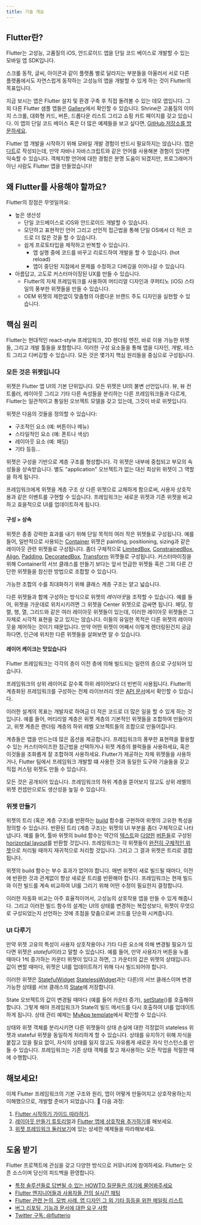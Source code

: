 ```yaml
---
title: 기술 개요
---
```


## Flutter란?

Flutter는 고성능, 고품질의 iOS, 안드로이드 앱을 단일 코드 베이스로 개발할 수 있는 모바일 앱 SDK입니다.

스크롤 동작, 글씨, 아이콘과 같이 플랫폼 별로 달라지는 부분들을 아울러서 서로 다른 플랫폼에서도 자연스럽게 동작하는 고성능의 앱을 개발할 수 있게 하는 것이 Flutter의 목표입니다.

<object type="image/svg+xml" data="/images/whatisflutter/hero-shrine.svg" style="width: 100%; height: 100%;"></object>

지금 보시는 앱은 Flutter 설치 및 환경 구축 후 직접 돌려볼 수 있는 데모 앱입니다. 
그 외 다른 Flutter 샘플 앱들은 [Gallery]({{site.github}}/flutter/flutter/tree/master/examples/flutter_gallery/lib/demo)에서 확인할 수 있습니다.
Shrine은 고품질의 이미지 스크롤, 대화형 카드, 버튼, 드롭다운 리스트 그리고 쇼핑 카트 페이지를 갖고 있습니다. 
이 앱의 단일 코드 베이스 혹은 더 많은 예제들을 보고 싶다면, [GitHub 저장소를 방문하세요]({{site.github}}/flutter/flutter/tree/master/examples).

Flutter 앱 개발을 시작하기 위해 모바일 개발 경험이 반드시 필요하지는 않습니다. 앱은 [다트]({{site.dart-site}})로 작성되는데, 만약 자바나 자바스크립트와 같은 언어를 사용해본 경험이 있다면 익숙할 수 있습니다. 객체지향 언어에 대한 경험은 분명 도움이 되겠지만, 프로그래머가 아닌 사람도 Flutter 앱을 만들었습니다!

## 왜 Flutter를 사용해야 할까요?

Flutter의 장점은 무엇일까요:

*   높은 생산성
    *   단일 코드베이스로 iOS와 안드로이드 개발할 수 있습니다.
    *   모던하고 표현적인 언어 그리고 선언적 접근법을 통해 단일 OS에서 더 적은 코드로 더 많은 것을 할 수 있습니다.
    *   쉽게 프로토타입을 제작하고 반복할 수 있습니다.
        *   앱 실행 중에 코드를 바꾸고 리로드하여 개발을 할 수 있습니다. (hot reload)
        *   앱이 중단된 지점에서 문제를 수정하고 디버깅을 이어나갈 수 있습니다.
*   아름답고, 고도로 커스터마이징된 UX를 만들 수 있습니다.
    *   Flutter의 자체 프레임워크를 사용하여 머티리얼 디자인과 쿠퍼티노 (iOS) 스타일의 풍부한 위젯들을 만들 수 있습니다.
    *   OEM 위젯의 제한없이 맞춤형의 아름다운 브랜드 주도 디자인을 실현할 수 있습니다.

## 핵심 원리

Flutter는 현대적인 react-style 프레임워크, 2D 렌더링 엔진, 바로 이용 가능한 위젯들, 그리고 개발 툴들을 포함합니다. 이러한 구성 요소들을 통해 앱을 디자인, 개발, 테스트 그리고 디버깅할 수 있습니다. 모든 것은 몇가지 핵심 원리들을 중심으로 구성됩니다.

### 모든 것은 위젯입니다

위젯은 Flutter 앱 UI의 기본 단위입니다. 모든 위젯은 UI의 불변 선언입니다. 
뷰, 뷰 컨트롤러, 레이아웃 그리고 기타 다른 속성들을 분리하는 다른 프레임워크들과 
다르게, Flutter는 일관적이고 통일된 오브젝트 모델을 갖고 있는데, 그것이 바로 위젯입니다.

위젯은 다음의 것들을 정의할 수 있습니다:

*   구조적인 요소 (예: 버튼이나 메뉴)
*   스타일적인 요소 (예: 폰트나 색상)
*   레이아웃 요소 (예: 패딩)
*   기타 등등...

위젯은 구성을 기반으로 계층 구조를 형성합니다. 각 위젯은 내부에 중첩되고 부모의 
속성들을 상속받습니다. 별도 "application" 오브젝트가 없는 대신 최상위 위젯이 
그 역할을 하게 됩니다.

프레임워크에게 위젯을 계층 구조 상 다른 위젯으로 교체하게 함으로써, 사용자 상호작용과 
같은 이벤트를 구현할 수 있습니다. 프레임워크는 새로운 위젯과 기존 위젯을 비교하고 
효을적으로 UI를 업데이트하게 됩니다.

#### 구성 > 상속

위젯은 종종 강력한 효과를 내기 위해 단일 목적의 여러 작은 위젯들로 구성됩니다. 예를 들어, 
일반적으로 사용되는 
[Container]({{site.github}}/flutter/flutter/blob/master/packages/flutter/lib/src/widgets/container.dart) 위젯은 painting, positioning, sizing과 같은 레이아웃 관련 위젯들로 구성됩니다. 
좀더 구체적으로 [LimitedBox]({{site.api}}/flutter/widgets/LimitedBox-class.html),
[ConstrainedBox]({{site.api}}/flutter/widgets/ConstrainedBox-class.html),
[Align]({{site.api}}/flutter/widgets/Align-class.html),
[Padding]({{site.api}}/flutter/widgets/Padding-class.html),
[DecoratedBox]({{site.api}}/flutter/widgets/DecoratedBox-class.html),
[Transform]({{site.api}}/flutter/widgets/Transform-class.html) 
위젯들로 구성됩니다. 커스터마이징을 위해 Container의 서브 클래스를 만들기 보다는 앞서 
언급한 위젯들 혹은 그외 다른 간단한 위젯들을 참신한 방법으로 조합할 수 있습니다.

가능한 조합의 수를 최대화하기 위해 클래스 계층 구조는 얕고 넓습니다.

<object type="image/svg+xml" data="/images/whatisflutter/diagram-widgetclass.svg" style="width: 100%; height: 100%;"></object>

다른 위젯들과 함께 구성하는 방식으로 위젯의 *레이아웃*을 조작할 수 있습니다. 
예를 들어, 위젯을 가운데로 위치시키려면 그 위젯을 Center 위젯으로 감싸면 됩니다. 
패딩, 정렬, 행, 열, 그리드와 같은 여러 레이아웃 위젯들이 있는데, 이러한 
레이아웃 위젯들은 그 자체로 시각적 표현을 갖고 있지는 않습니다. 이들의 유일한 
목적은 다른 위젯의 레이아웃을 제어하는 것이기 때문입니다. 만약 어떤 위젯이 
어째서 이렇게 렌더링된건지 궁금하다면, 인근에 위치한 다른 위젯들을 살펴보면 알 수 있습니다.

#### 레이어 케이크는 맛있습니다

Flutter 프레임워크는 각각의 층이 이전 층에 의해 빌드되는 일련의 층으로 구성되어 있습니다.

<object type="image/svg+xml" data="/images/whatisflutter/diagram-layercake.svg" style="width: 85%; height: 85%"></object>

프레임워크의 상위 레이어로 갈수록 하위 레이어보다 더 빈번히 사용됩니다. Flutter의 계층화된 프레임워크를 구성하는 전체 라이브러리 셋은 [API 문서]({{site.api}})에서 확인할 수 있습니다.

이러한 설계의 목표는 개발자로 하여금 더 적은 코드로 더 많은 일을 할 수 있게 하는 것입니다. 예를 들어, 머티리얼 계층은 위젯 계층의 기본적인 위젯들을 조합하여 만들어지고, 위젯 계층은 랜더링 계층의 하위 레벨 오브젝트들의 조합으로 만들어집니다.

계층들은 앱을 만드는데 많은 옵션을 제공합니다. 프레임워크의 풍부한 표현력을 활용할 수 있는 커스터마이즈한 접근법을 선택하거나 위젯 계층의 블럭들을 사용하세요, 혹은 이것들을 조화롭게 잘 조합하여 사용하세요. Flutter가 제공하는 자체 위젯들을 사용하거나, Flutter 팀에서 프레임워크 개발할 떄 사용한 것과 동일한 도구와 기술들을 갖고 직접 커스텀 위젯도 만들 수 있습니다.

모든 것은 공개되어 있습니다. 프레임워크의 하위 계층을 뜯어보지 않고도 상위 레벨의 위젯 컨셉만으로도 생산성을 높일 수 있습니다.

### 위젯 만들기

위젯의 트리 (혹은 계층 구조)를 반환하는 [build]({{site.api}}/flutter/widgets/StatelessWidget/build.html) 함수를 구현하여 위젯의 고유한 특성을 정의할 수 있습니다. 반환된 트리 (계층 구조)는 위젯의 UI 부분을 좀더 구체적으로 나타냅니다. 예를 들어, 툴바 위젯의 build 함수는 약간의 [텍스트]({{site.api}}/flutter/widgets/Text-class.html)와 [다양한]({{site.api}}/flutter/material/IconButton-class.html)
[버튼들]({{site.api}}/flutter/material/PopupMenuButton-class.html)로 구성된 [horizontal layout]({{site.api}}/flutter/widgets/Row-class.html)를 반환할 것입니다. 프레임워크는 각 위젯들이 [완전히 구체적인 위젯]({{site.api}}/flutter/widgets/RenderObjectWidget-class.html)으로 처리될 때까지 재귀적으로 처리할 것입니다. 그리고 그 결과 위젯은 트리로 결합됩니다.

위젯의 build 함수는 부수 효과가 없어야 합니다. 매번 위젯이 새로 빌드될 때마다, 이전에 반환한 것과 관계없이 항상 새로운 트리를 반환해야 합니다. 프레임워크는 현재 빌드와 이전 빌드를 계속 비교하여 UI를 그리기 위해 어떤 수정이 필요한지 결정합니다.

이러한 자동화 비교는 아주 효율적이어서, 고성능의 상호작용 앱을 만들 수 있게 해줍니다. 그리고 이러한 빌드 함수의 설계는 UI의 상태를 변경하는 복잡성보다, 위젯이 무엇으로 구성되었는지 선언하는 것에 초점을 맞춤으로써 코드를 단순화 시켜줍니다.

### UI 다루기

만약 위젯 고유의 특성이 사용자 상호작용이나 기타 다른 요소에 의해 변경될 필요가 있다면 위젯은 *stateful*이라고 말할 수 있습니다. 예를 들어, 만약 사용자가 버튼을 누를 때마다 1씩 증가하는 카운터 위젯이 있다고 하면, 그 카운터의 값은 위젯의 상태입니다. 값이 변할 때마다, 위젯은 UI를 업데이트하기 위해 다시 빌드되어야 합니다.

이러한 위젯은 [StatefulWidget]({{site.api}}/flutter/widgets/StatefulWidget-class.html)
[StatelessWidget]({{site.api}}/flutter/widgets/StatelessWidget-class.html)과는 다른)의 서브 클래스이며 변경 가능한 상태를 서브 클래스의 [State]({{site.api}}/flutter/widgets/State-class.html)에 저장합니다.

<object type="image/svg+xml" data="/images/whatisflutter/diagram-state.svg" style="width: 85%; height: 85%"></object>

State 오브젝트의 값이 변경될 때마다 (예를 들어 카운터 증가), [setState]({{site.api}}/flutter/widgets/State/setState.html)()를 호출해야 합니다. 그렇게 해야 프레임워크가 State의 빌드 메서드를 다시 호출하여 UI를 업데이트하게 됩니다. 상태 관리 예제는 [MyApp
template]({{site.github}}/flutter/flutter/blob/master/packages/flutter_tools/templates/app/lib/main.dart.tmpl)에서 확인할 수 있습니다.

상태와 위젯 객체를 분리시키면 다른 위젯들이 상태 손실에 대한 걱정없이 stateless 위젯과 stateful 위젯을 동일하게 처리하게 할 수 있습니다. 상태를 유지하기 위해 자식을 붙잡고 있을 필요 없이, 자식의 상태를 잃지 않고도 자유롭게 새로운 자식 인스턴스를 만들 수 있습니다. 프레임워크는 기존 상태 객체를 찾고 재사용하는 모든 작업을 적절한 때에 수행합니다.

## 해보세요!

이제 Flutter 프레임워크의 기본 구조와 원리, 앱이 어떻게 만들어지고 상호작용하는지 이해했으므로, 개발할 준비가 되었습니다.

다음 과정:

1.  [Flutter 시작하기 가이드 따라하기](/docs/get-started).
1.  [레이아웃 만들기 튜토리얼](/docs/development/ui/layout/tutorial)과 [Flutter 앱에 상호작용 추가하기](/docs/development/ui/interactive)를 해보세요.
1.  [위젯 프레임워크 둘러보기](/docs/development/ui/widgets-intro)에 있는 상세한 예제들을 따라해보세요.

## 도움 받기

Flutter 프로젝트에 관심을 갖고 다양한 방식으로 커뮤니티에 참여하세요. Flutter는 오픈 소스이며 당신의 피드백을 환영합니다.

- [특정 솔루션들로 답변될 수 있는 HOWTO 질문들은 여기에 물어봐주세요][so]
- [Flutter 엔지니어들과 사용자들 간의 실시간 채팅][gitter]
- [Flutter 관련 논의, 모범 사례, 앱 디자인 그 외 기타 등등을 위한 메일링 리스트][mailinglist]
- [버그 리포팅, 기능과 문서에 대한 요구 사항][issues]
- [Twitter 구독: @flutterio](https://twitter.com/flutterio/)


[issues]: {{site.github}}/flutter/flutter/issues
[apidocs]: {{site.api}}
[so]: {{site.so}}/tags/flutter
[mailinglist]: {{site.groups}}/d/forum/flutter-dev
[gitter]: https://gitter.im/flutter/flutter
